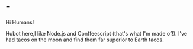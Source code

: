 # -

Hi Humans!

Hubot here,I like Node.js and Conffeescript (that's what I'm made of!).
I've had tacos on the moon and find them far superior to Earth tacos.
